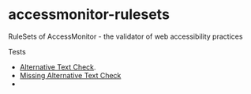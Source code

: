# accessmonitor-rulesets
RuleSets of AccessMonitor - the validator of web accessibility practices

Tests

- [Alternative Text Check](en/img_01a).
- [Missing Alternative Text Check](en/img_01b)
- 
